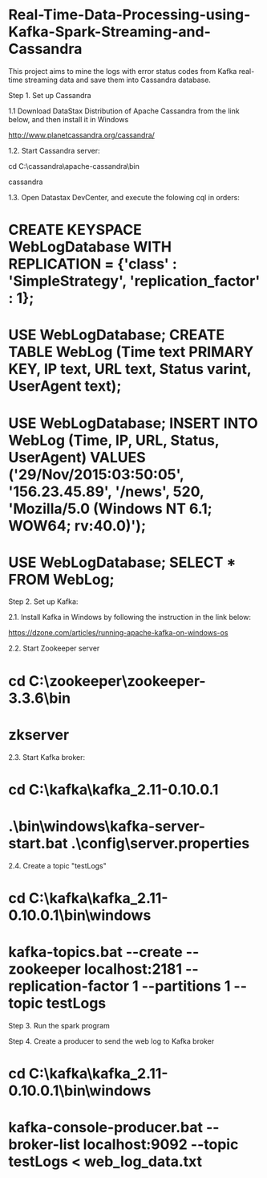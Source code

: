 # Real-Time-Data-Processing-using-Kafka-Spark-Streaming-and-Cassandra
This project aims to mine the logs with error status codes from Kafka real-time streaming data and save them into Cassandra database.

Step 1. Set up Cassandra

1.1 Download DataStax Distribution of Apache Cassandra from the link below, and then install it in Windows

http://www.planetcassandra.org/cassandra/

1.2. Start Cassandra server:

  cd C:\cassandra\apache-cassandra\bin

  cassandra

1.3. Open Datastax DevCenter, and execute the folowing cql in orders:

  # CREATE KEYSPACE WebLogDatabase WITH REPLICATION = {'class' : 'SimpleStrategy', 'replication_factor' : 1};

  # USE WebLogDatabase; CREATE TABLE WebLog (Time text PRIMARY KEY, IP text, URL text, Status varint, UserAgent text);

  # USE WebLogDatabase; INSERT INTO WebLog (Time, IP, URL, Status, UserAgent) VALUES ('29/Nov/2015:03:50:05', '156.23.45.89', '/news', 520, 'Mozilla/5.0 (Windows NT 6.1; WOW64; rv:40.0)');

  # USE WebLogDatabase; SELECT * FROM WebLog;

Step 2. Set up Kafka: 

2.1. Install Kafka in Windows by following the instruction in the link below:

https://dzone.com/articles/running-apache-kafka-on-windows-os

2.2. Start Zookeeper server

  # cd C:\zookeeper\zookeeper-3.3.6\bin
 
  # zkserver
 
2.3. Start Kafka broker:

 # cd C:\kafka\kafka_2.11-0.10.0.1
 
 # .\bin\windows\kafka-server-start.bat .\config\server.properties
 
2.4. Create a topic "testLogs"

 # cd C:\kafka\kafka_2.11-0.10.0.1\bin\windows
 
 # kafka-topics.bat --create --zookeeper localhost:2181 --replication-factor 1 --partitions 1 --topic testLogs
 
Step 3. Run the spark program 

Step 4. Create a producer to send the web log to Kafka broker

  # cd C:\kafka\kafka_2.11-0.10.0.1\bin\windows
 
  # kafka-console-producer.bat --broker-list localhost:9092 --topic testLogs < web_log_data.txt
 

